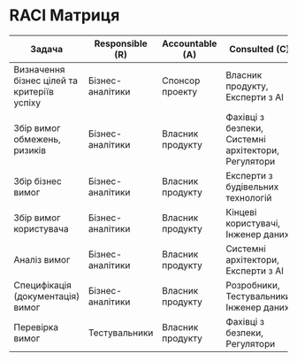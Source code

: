 # RACI Матриця

| Задача                          | Responsible (R)                   | Accountable (A)                  | Consulted (C)                         | Informed (I)               |
|---------------------------------|-----------------------------------|----------------------------------|---------------------------------------|----------------------------|
| Визначення бізнес цілей та критеріїв успіху | Бізнес-аналітики      | Спонсор проекту            | Власник продукту, Експерти з AI      | Менеджери проектів                |
| Збір вимог обмежень, ризиків    | Бізнес-аналітики                  | Власник продукту           | Фахівці з безпеки, Системні архітектори, Регулятори | Менеджери проектів |
| Збір бізнес вимог               | Бізнес-аналітики                  | Власник продукту           | Експерти з будівельних технологій    | Менеджери проектів                |
| Збір вимог користувача          | Бізнес-аналітики                  | Власник продукту           | Кінцеві користувачі, Інженер даних   | Менеджери проектів                |
| Аналіз вимог                    | Бізнес-аналітики                  | Власник продукту           | Системні архітектори, Експерти з AI  | Менеджери проектів                |
| Специфікація (документація) вимог | Бізнес-аналітики                | Власник продукту           | Розробники, Тестувальники, Інженер даних | Менеджери проектів            |
| Перевірка вимог                 | Тестувальники                     | Власник продукту           | Фахівці з безпеки, Регулятори        | Менеджери проектів                |
